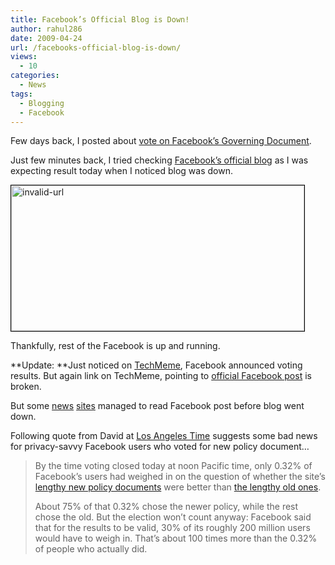 ```yaml
---
title: Facebook’s Official Blog is Down!
author: rahul286
date: 2009-04-24
url: /facebooks-official-blog-is-down/
views:
  - 10
categories:
  - News
tags:
  - Blogging
  - Facebook
---
```

Few days back, I posted about [vote on Facebook’s Governing Document][1].

Just few minutes back, I tried checking <a href="http://blog.facebook.com/" onclick="_gaq.push(['_trackEvent', 'outbound-article', 'http://blog.facebook.com/', 'Facebook&#8217;s official blog']);" >Facebook&#8217;s official blog</a> as I was expecting result today when I noticed blog was down.

<img class="alignnone size-full wp-image-6528" style="border: 1px solid black" src="http://cdn.devilsworkshop.org/files/2009/04/invalid-url.png" alt="invalid-url" width="469" height="233" />

Thankfully, rest of the Facebook is up and running.

**Update: **Just noticed on <a href="http://www.techmeme.com/" onclick="_gaq.push(['_trackEvent', 'outbound-article', 'http://www.techmeme.com/', 'TechMeme']);" >TechMeme</a>, Facebook announced voting results. But again link on TechMeme, pointing to <a href="http://blog.facebook.com/blog.php?post=79146552130" onclick="_gaq.push(['_trackEvent', 'outbound-article', 'http://blog.facebook.com/blog.php?post=79146552130', 'official Facebook post']);" >official Facebook post</a> is broken.

But some <a href="http://latimesblogs.latimes.com/technology/2009/04/facebook-governance-vote-is-a-homework-assignment-no-one-did.html" onclick="_gaq.push(['_trackEvent', 'outbound-article', 'http://latimesblogs.latimes.com/technology/2009/04/facebook-governance-vote-is-a-homework-assignment-no-one-did.html', 'news']);" >news</a> <a href="http://news.bbc.co.uk/2/hi/technology/8016532.stm" onclick="_gaq.push(['_trackEvent', 'outbound-article', 'http://news.bbc.co.uk/2/hi/technology/8016532.stm', 'sites']);" >sites</a> managed to read Facebook post before blog went down.

Following quote from David at <a href="http://latimesblogs.latimes.com/technology/2009/04/facebook-governance-vote-is-a-homework-assignment-no-one-did.html" onclick="_gaq.push(['_trackEvent', 'outbound-article', 'http://latimesblogs.latimes.com/technology/2009/04/facebook-governance-vote-is-a-homework-assignment-no-one-did.html', 'Los Angeles Time']);" >Los Angeles Time</a> suggests some bad news for privacy-savvy Facebook users who voted for new policy document&#8230;

> By the time voting closed today at noon Pacific time, only 0.32% of Facebook&#8217;s users had weighed in on the question of whether the site&#8217;s <a href="http://www.facebook.com/note.php?note_id=183538190300" onclick="_gaq.push(['_trackEvent', 'outbound-article', 'http://www.facebook.com/note.php?note_id=183538190300', 'lengthy new policy documents']);" >lengthy new policy documents</a> were better than <a href="http://www.facebook.com/terms.php" onclick="_gaq.push(['_trackEvent', 'outbound-article', 'http://www.facebook.com/terms.php', 'the lengthy old ones']);" >the lengthy old ones</a>.
> 
> About 75% of that 0.32% chose the newer policy, while the rest chose the old. But the election won&#8217;t count anyway: Facebook said that for the results to be valid, 30% of its roughly 200 million users would have to weigh in. That&#8217;s about 100 times more than the 0.32% of people who actually did.

 [1]: http://devilsworkshop.org/vote-on-facebooks-governing-documents-started/
